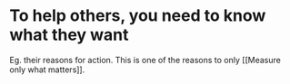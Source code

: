 # To help others, you need to know what they want 
Eg. their reasons for action. This is one of the reasons to only [[Measure only what matters]].

<!-- #p1 -->

<!-- {BearID:8526BB7B-C323-490A-AA4C-ACBDE15139A1-940-000002E13E3F0DCC} -->
